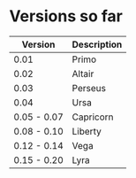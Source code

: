 # Versions so far

| Version | Description |
| --------------- | ----------- |
| 0.01         | Primo |
| 0.02       | Altair |
| 0.03       | Perseus |
| 0.04        | Ursa |
| 0.05 - 0.07        | Capricorn |
| 0.08 - 0.10 | Liberty |
| 0.12 - 0.14 | Vega |
| 0.15 - 0.20 | Lyra |
